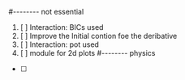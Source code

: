 #-------- not essential 
1. [ ] Interaction: BICs used 
2. [ ] Improve the Initial contion foe the deribative 
3. [ ] Interaction: pot used
4. [ ] module for 2d plots
#-------- physics 
- [ ]